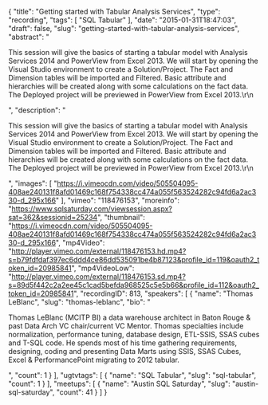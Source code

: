 {
  "title": "Getting started with Tabular Analysis Services",
  "type": "recording",
  "tags": [
    "SQL Tabular"
  ],
  "date": "2015-01-31T18:47:03",
  "draft": false,
  "slug": "getting-started-with-tabular-analysis-services",
  "abstract": "<p>This session will give the basics of starting a tabular model with Analysis Services 2014 and PowerView from Excel 2013. We will start by opening the Visual Studio environment to create a Solution/Project. The Fact and Dimension tables will be imported and Filtered. Basic attribute and hierarchies will be created along with some calculations on the fact data. The Deployed project will be previewed in PowerView from Excel 2013.\r\n</p>",
  "description": "<p>This session will give the basics of starting a tabular model with Analysis Services 2014 and PowerView from Excel 2013. We will start by opening the Visual Studio environment to create a Solution/Project. The Fact and Dimension tables will be imported and Filtered. Basic attribute and hierarchies will be created along with some calculations on the fact data. The Deployed project will be previewed in PowerView from Excel 2013.\r\n</p>",
  "images": [
    "https://i.vimeocdn.com/video/505504095-408ae240131f8afd01469c168f754338cc474a055f563524282c94fd6a2ac330-d_295x166"
  ],
  "vimeo": "118476153",
  "moreinfo": "https://www.sqlsaturday.com/viewsession.aspx?sat=362&sessionid=25234",
  "thumbnail": "https://i.vimeocdn.com/video/505504095-408ae240131f8afd01469c168f754338cc474a055f563524282c94fd6a2ac330-d_295x166",
  "mp4Video": "http://player.vimeo.com/external/118476153.hd.mp4?s=b79fdfdaf397ec6ddd4ce86dd535091be4b87123&profile_id=119&oauth2_token_id=20985841",
  "mp4VideoLow": "http://player.vimeo.com/external/118476153.sd.mp4?s=89d5f442c2a2ee45c1cad5befda968525c5e5b66&profile_id=112&oauth2_token_id=20985841",
  "recordingID": 813,
  "speakers": [
    {
      "name": "Thomas LeBlanc",
      "slug": "thomas-leblanc",
      "bio": "<p>Thomas LeBlanc (MCITP BI) a data warehouse architect in Baton Rouge & past Data Arch VC chair/current VC Mentor. Thomas specialties include normalization, performance tuning, database design, ETL-SSIS, SSAS cubes and T-SQL code. He spends most of his time gathering requirements, designing, coding and presenting Data Marts using SSIS, SSAS Cubes, Excel & PerformancePoint migrating to 2012 tabular.</p>",
      "count": 1
    }
  ],
  "ugtvtags": [
    {
      "name": "SQL Tabular",
      "slug": "sql-tabular",
      "count": 1
    }
  ],
  "meetups": [
    {
      "name": "Austin SQL Saturday",
      "slug": "austin-sql-saturday",
      "count": 41
    }
  ]
}